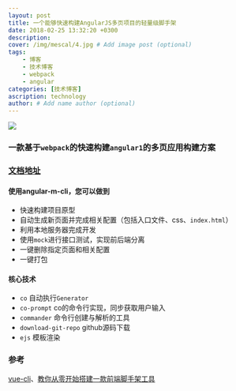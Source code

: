 ```yaml
---
layout: post
title: 一个能够快速构建AngularJS多页项目的轻量级脚手架
date: 2018-02-25 13:32:20 +0300
description: 
cover: /img/mescal/4.jpg # Add image post (optional)
tags: 
    - 博客
    - 技术博客
    - webpack
    - angular
categories: [技术博客]
ascription: technology
author: # Add name author (optional)
---
```


![](https://upload-images.jianshu.io/upload_images/1495096-ae70d8dd97a57e89.jpg?imageMogr2/auto-orient/strip%7CimageView2/2/w/1240)

### 一款基于`webpack`的快速构建`angular1`的多页应用构建方案

### [文档地址](https://mescalchuan.github.io/angular-m-cli)

#### 使用angular-m-cli，您可以做到
* 快速构建项目原型
* 自动生成新页面并完成相关配置（包括入口文件、css、`index.html`）
* 利用本地服务器完成开发
* 使用`mock`进行接口测试，实现前后端分离
* 一键删除指定页面和相关配置
* 一键打包

#### 核心技术
* `co` 自动执行`Generator`
* `co-prompt` co的命令行实现，同步获取用户输入
* `commander` 命令行创建与解析的工具
* `download-git-repo` github源码下载
* `ejs` 模板渲染


### 参考
[vue-cli](https://github.com/vuejs/vue-cli)、[教你从零开始搭建一款前端脚手架工具](https://segmentfault.com/a/1190000006190814)

